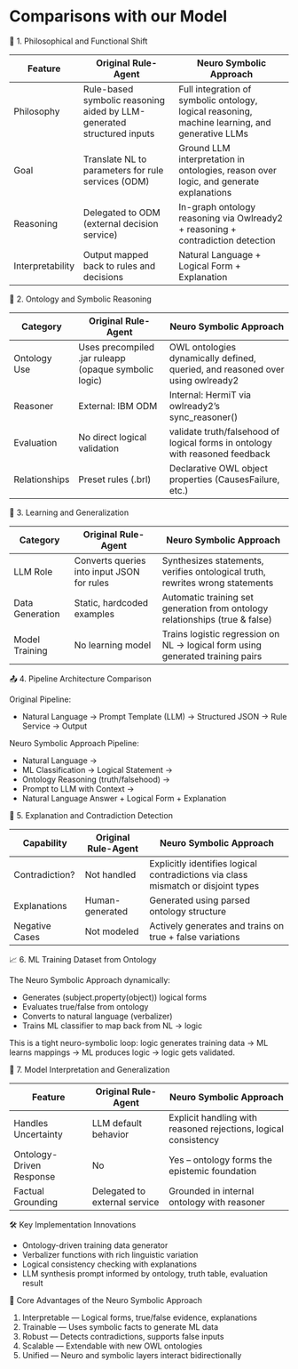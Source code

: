 
# Comparisons with our Model
🧠 1. Philosophical and Functional Shift

Feature | Original Rule-Agent | Neuro Symbolic Approach
--- | --- | ---
Philosophy | Rule-based symbolic reasoning aided by LLM-generated structured inputs | Full integration of symbolic ontology, logical reasoning, machine learning, and generative LLMs
Goal | Translate NL to parameters for rule services (ODM) | Ground LLM interpretation in ontologies, reason over logic, and generate explanations
Reasoning | Delegated to ODM (external decision service) | In-graph ontology reasoning via Owlready2 + reasoning + contradiction detection
Interpretability | Output mapped back to rules and decisions | Natural Language + Logical Form + Explanation

🧩 2. Ontology and Symbolic Reasoning

Category | Original Rule-Agent | Neuro Symbolic Approach
--- | --- | ---
Ontology Use | Uses precompiled .jar ruleapp (opaque symbolic logic) | OWL ontologies dynamically defined, queried, and reasoned over using owlready2
Reasoner | External: IBM ODM | Internal: HermiT via owlready2’s sync_reasoner()
Evaluation | No direct logical validation | validate truth/falsehood of logical forms in ontology with reasoned feedback
Relationships | Preset rules (.brl) | Declarative OWL object properties (CausesFailure, etc.)

🧬 3. Learning and Generalization

Category | Original Rule-Agent | Neuro Symbolic Approach
--- | --- | ---
LLM Role | Converts queries into input JSON for rules | Synthesizes statements, verifies ontological truth, rewrites wrong statements
Data Generation | Static, hardcoded examples | Automatic training set generation from ontology relationships (true & false)
Model Training | No learning model | Trains logistic regression on NL → logical form using generated training pairs

📤 4. Pipeline Architecture Comparison

Original Pipeline:

- Natural Language → Prompt Template (LLM) → Structured JSON → Rule Service → Output

Neuro Symbolic Approach Pipeline:

- Natural Language →
- ML Classification → Logical Statement →
- Ontology Reasoning (truth/falsehood) →
- Prompt to LLM with Context →
- Natural Language Answer + Logical Form + Explanation

🧪 5. Explanation and Contradiction Detection

Capability | Original Rule-Agent | Neuro Symbolic Approach
--- | --- | ---
Contradiction? | Not handled | Explicitly identifies logical contradictions via class mismatch or disjoint types
Explanations | Human-generated | Generated using parsed ontology structure
Negative Cases | Not modeled | Actively generates and trains on true + false variations

📈 6. ML Training Dataset from Ontology

The Neuro Symbolic Approach dynamically:

- Generates (subject.property(object)) logical forms
- Evaluates true/false from ontology
- Converts to natural language (verbalizer)
- Trains ML classifier to map back from NL → logic

This is a tight neuro-symbolic loop: logic generates training data → ML learns mappings → ML produces logic → logic gets validated.

🧠 7. Model Interpretation and Generalization

Feature | Original Rule-Agent | Neuro Symbolic Approach
--- | --- | ---
Handles Uncertainty | LLM default behavior | Explicit handling with reasoned rejections, logical consistency
Ontology-Driven Response | No | Yes – ontology forms the epistemic foundation
Factual Grounding | Delegated to external service | Grounded in internal ontology with reasoner

🛠 Key Implementation Innovations

- Ontology-driven training data generator
- Verbalizer functions with rich linguistic variation
- Logical consistency checking with explanations
- LLM synthesis prompt informed by ontology, truth table, evaluation result

🧩 Core Advantages of the Neuro Symbolic Approach

1. Interpretable — Logical forms, true/false evidence, explanations  
2. Trainable — Uses symbolic facts to generate ML data  
3. Robust — Detects contradictions, supports false inputs  
4. Scalable — Extendable with new OWL ontologies  
5. Unified — Neuro and symbolic layers interact bidirectionally  

